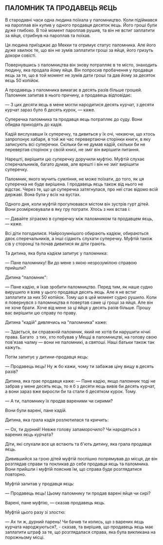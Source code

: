 ## ПАЛОМНИК ТА ПРОДАВЕЦЬ ЯЄЦЬ

В стародавні часи одна людина поїхала у паломництво.
Коли підіймався на пароплав він купив у одного продавця десяток яєць.
Його гроші були дуже глибоко.
В той момент пароплав рушив, та він не встиг заплатити за яйця, стрибнув на пароплав та поїхав.

Ця людина приїзджає до Мекки та отримує статус паломника.
Але його дуже хвилює те, що він не зумів заплатити гроші за яйця, його гризуть докори совісті.

Повернувшись з паломництва він знову потрапляє в те місто, знаходить людину, яка продала йому яйця.
Він попросив пробачення у продавця яєць за те, що в той момент не зумів дати гроші та дав йому за десяток яєць 50 копійок.

А продавець з паломника вимагає в десять разів більше грошей.
Паломник запитав в нього причину, а продавець відповідає:

— З цих десяти яєць в мене могли народитися десять курчат, з десяти курчат зараз було б десять курок, — каже.

Суперечка паломника та продавця яєць потрапляє до суду.
Вони обидва приходять до кадія.

Кадій вислухавши їх суперечку, та дивиться у їх очі, чекаючи, що хтось запропонує хабаря, в той же час перевертаючи сторінки книги, в яку записують всі суперечки.
Скільки би не думав кадій, скільки би не перевертав сторінок у своїй книзі, не зміг він вирішити питання.

Нарешті, вирішити цю суперечку доручили муфтію.
Муфтій слухає сперечальників, багато думав, але врешті і він не зміг вирішити суперечку.

Паломник, якого мучить сумління, не може поїхати, до того, як ця суперечка не буде вирішена.
І продавець яєць також від нього не відстає.
Через те, що ця суперечка затягнулася, про неї стає відомо всій державі.
Вона була у всіх на вустах.

Одного дня, коли муфтій прогулювався містом він зустрів гурт дітей.
Вони розмірковували в яку гру пограти.
Хтось з них встав і:

— Давайте зіграємо в суперечку між паломником та продавцем яєць, — каже.

Всі діти погодилися.
Найрозумнішого обирають кадієм, обираються двоє сперечальників, а інші сідають слухати суперечку.
Муфтій також сів у сторонці та почав дивитися як діти грають.

Та дитина, яка була кадієм запитує у паломника:

— Пане паломнику!
Ви до мене з якою незрозумілою справою прийшли?

Дитина "паломник":

— Пане кадію, я їхав зробити паломництво.
Перед тим, як наше судно вирушило я взяв у цього продавця десять яєць.
Але я не встиг заплатити за них 50 копійок.
Тому що в цей момент судно рушило.
Коли я повернувся з паломництва я повертав саме ці гроші за яйця.
Але він не хоче брати.
Хоче від мене за ці яйця у десять разів більше.
Прошу вас вирішити цю справу по праву.

Дитина "кадій" дивлячись на "паломника" каже:

— Здається, ви справжній паломник, який не хотів би нарушити нічиї права.
Багато  з тих, хто побував у Мецці в паломництві, на голову свою пов'язав чалму — вони не паломникі, а святоші.
Наші батьки також так кажуть.

Потім запитує у дитини-продавця яєць:

— Продавець яєць!
Ну ж бо кажи, чому ти забажав ціну вищу в десять разів?

Дитина, яка грає продавця каже:
— Пане кадію, якщо паломник тоді не забрав у мене десять яєць, то я б з десяти яєць вивів би десять курчат, а вони зараз вже виросли би та стали б десятком курок.
Тому.

— А ти, паломнику їх продав вареними чи сирими?

Вони були варені, пане кадій.

Дитина, яка грала кадія розлютилася та кричить:

— Ох, ти дурний!
Невже голову запаморочило?
Чи народяться з варених яєць курчата?

Діти, які слухали все це встають та б'ють дитину, яка грала продавця яєць.

Дивившийся за грою дітей муфтій поспішно попрямував до місця, де він розглядав справи та покликав до себе продавця яєць та паломника.
Вони прийшли і муфтій пояснив їм, що справа буде розглядатися повторно.

Муфтій запитав у продавця яєць:

— Продавець яєць!
Цьому паломнику ти продав варені яйця чи сирі?

Варені, пане муфтію, — сказав продавець яєць.

Муфтій цього разу зі злостю:

— Ах ти ж, дурний парень!
Чи бачив ти колись, що з варених яєць курчата народжуються?, - сказав, та вирішив, що продавець яєць має заплатити штраф за те, що розглядалася справа, яка була викликана на порожньому місці.



